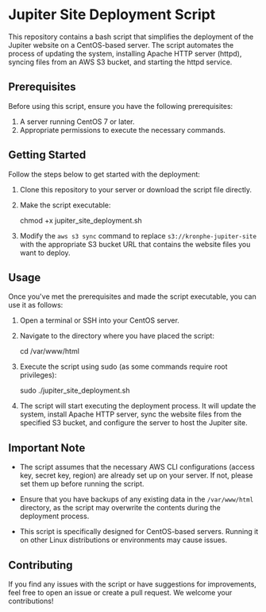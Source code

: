 # Jupiter Site Deployment Script

This repository contains a bash script that simplifies the deployment of the Jupiter website on a CentOS-based server. The script automates the process of updating the system, installing Apache HTTP server (httpd), syncing files from an AWS S3 bucket, and starting the httpd service.

## Prerequisites

Before using this script, ensure you have the following prerequisites:

1. A server running CentOS 7 or later.
2. Appropriate permissions to execute the necessary commands.

## Getting Started

Follow the steps below to get started with the deployment:

1. Clone this repository to your server or download the script file directly.

2. Make the script executable:
  
   chmod +x jupiter_site_deployment.sh

3. Modify the `aws s3 sync` command to replace `s3://kronphe-jupiter-site` with the appropriate S3 bucket URL that contains the website files you want to deploy.

## Usage

Once you've met the prerequisites and made the script executable, you can use it as follows:

1. Open a terminal or SSH into your CentOS server.

2. Navigate to the directory where you have placed the script:
  
   cd /var/www/html

3. Execute the script using sudo (as some commands require root privileges):
 
   sudo ./jupiter_site_deployment.sh

4. The script will start executing the deployment process. It will update the system, install Apache HTTP server, sync the website files from the specified S3 bucket, and configure the server to host the Jupiter site.

## Important Note

- The script assumes that the necessary AWS CLI configurations (access key, secret key, region) are already set up on your server. If not, please set them up before running the script.

- Ensure that you have backups of any existing data in the `/var/www/html` directory, as the script may overwrite the contents during the deployment process.

- This script is specifically designed for CentOS-based servers. Running it on other Linux distributions or environments may cause issues.

## Contributing

If you find any issues with the script or have suggestions for improvements, feel free to open an issue or create a pull request. We welcome your contributions!

